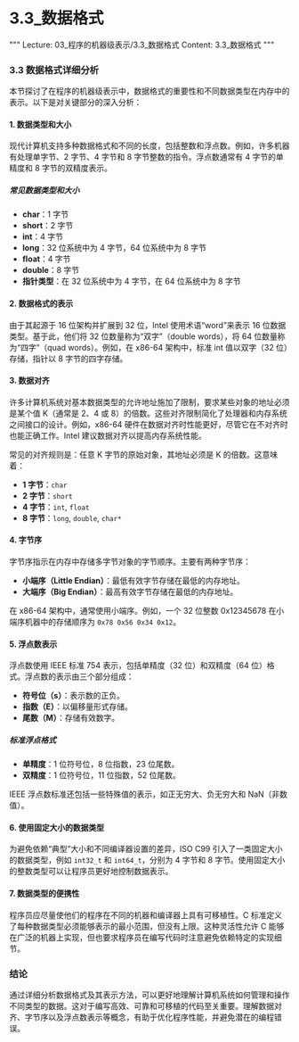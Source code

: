 # 3.3_数据格式

"""
Lecture: 03_程序的机器级表示/3.3_数据格式
Content: 3.3_数据格式
"""

### 3.3 数据格式详细分析

本节探讨了在程序的机器级表示中，数据格式的重要性和不同数据类型在内存中的表示。以下是对关键部分的深入分析：

#### 1. 数据类型和大小

现代计算机支持多种数据格式和不同的长度，包括整数和浮点数。例如，许多机器有处理单字节、2 字节、4 字节和 8 字节整数的指令。浮点数通常有 4 字节的单精度和 8 字节的双精度表示。

##### 常见数据类型和大小

- **char**：1 字节
- **short**：2 字节
- **int**：4 字节
- **long**：32 位系统中为 4 字节，64 位系统中为 8 字节
- **float**：4 字节
- **double**：8 字节
- **指针类型**：在 32 位系统中为 4 字节，在 64 位系统中为 8 字节

#### 2. 数据格式的表示

由于其起源于 16 位架构并扩展到 32 位，Intel 使用术语“word”来表示 16 位数据类型。基于此，他们将 32 位数量称为“双字”（double words），将 64 位数量称为“四字”（quad words）。例如，在 x86-64 架构中，标准 int 值以双字（32 位）存储，指针以 8 字节的四字存储。

#### 3. 数据对齐

许多计算机系统对基本数据类型的允许地址施加了限制，要求某些对象的地址必须是某个值 K（通常是 2、4 或 8）的倍数。这些对齐限制简化了处理器和内存系统之间接口的设计。例如，x86-64 硬件在数据对齐时性能更好，尽管它在不对齐时也能正确工作。Intel 建议数据对齐以提高内存系统性能。

常见的对齐规则是：任意 K 字节的原始对象，其地址必须是 K 的倍数。这意味着：

- **1 字节**：`char`
- **2 字节**：`short`
- **4 字节**：`int`, `float`
- **8 字节**：`long`, `double`, `char*`

#### 4. 字节序

字节序指示在内存中存储多字节对象的字节顺序。主要有两种字节序：

- **小端序（Little Endian）**：最低有效字节存储在最低的内存地址。
- **大端序（Big Endian）**：最高有效字节存储在最低的内存地址。

在 x86-64 架构中，通常使用小端序。例如，一个 32 位整数 0x12345678 在小端序机器中的存储顺序为 `0x78 0x56 0x34 0x12`。

#### 5. 浮点数表示

浮点数使用 IEEE 标准 754 表示，包括单精度（32 位）和双精度（64 位）格式。浮点数的表示由三个部分组成：

- **符号位（s）**：表示数的正负。
- **指数（E）**：以偏移量形式存储。
- **尾数（M）**：存储有效数字。

##### 标准浮点格式

- **单精度**：1 位符号位，8 位指数，23 位尾数。
- **双精度**：1 位符号位，11 位指数，52 位尾数。

IEEE 浮点数标准还包括一些特殊值的表示，如正无穷大、负无穷大和 NaN（非数值）。

#### 6. 使用固定大小的数据类型

为避免依赖“典型”大小和不同编译器设置的差异，ISO C99 引入了一类固定大小的数据类型，例如 `int32_t` 和 `int64_t`，分别为 4 字节和 8 字节。使用固定大小的整数类型可以让程序员更好地控制数据表示。

#### 7. 数据类型的便携性

程序员应尽量使他们的程序在不同的机器和编译器上具有可移植性。C 标准定义了每种数据类型必须能够表示的最小范围，但没有上限。这种灵活性允许 C 能够在广泛的机器上实现，但也要求程序员在编写代码时注意避免依赖特定的实现细节。

### 结论

通过详细分析数据格式及其表示方法，可以更好地理解计算机系统如何管理和操作不同类型的数据。这对于编写高效、可靠和可移植的代码至关重要。理解数据对齐、字节序以及浮点数表示等概念，有助于优化程序性能，并避免潜在的编程错误。